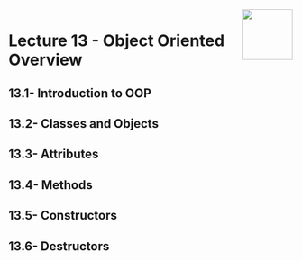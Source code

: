 <img align="right" width="90" height="90" src="https://github.com/cs-MohamedAyman/Computer-Science-Textbooks/blob/master/logos/object-oriented.jpg">

# Lecture 13 - Object Oriented Overview
## 13.1- Introduction to OOP
## 13.2- Classes and Objects
## 13.3- Attributes
## 13.4- Methods
## 13.5- Constructors
## 13.6- Destructors

